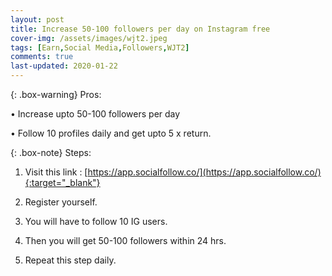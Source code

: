 ```yaml
---
layout: post
title: Increase 50-100 followers per day on Instagram free
cover-img: /assets/images/wjt2.jpeg
tags: [Earn,Social Media,Followers,WJT2]
comments: true
last-updated: 2020-01-22
---
```


{: .box-warning}
Pros:

• Increase upto 50-100 followers per day

• Follow 10 profiles daily and get upto 5 x return.


{: .box-note}
Steps:

1. Visit this link :  [https://app.socialfollow.co/](https://app.socialfollow.co/){:target="_blank"}

2. Register yourself.

3. You will have to follow 10 IG users.

4. Then you will get 50-100 followers within 24 hrs.

5. Repeat this step daily.
